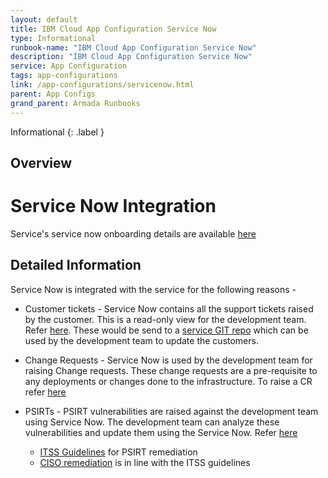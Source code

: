 ```yaml
---
layout: default
title: IBM Cloud App Configuration Service Now
type: Informational
runbook-name: "IBM Cloud App Configuration Service Now"
description: "IBM Cloud App Configuration Service Now"
service: App Configuration
tags: app-configurations
link: /app-configurations/servicenow.html
parent: App Configs
grand_parent: Armada Runbooks
---
```


Informational
{: .label }

## Overview
# Service Now Integration

Service's service now onboarding details are available [here](https://watson.service-now.com/x_ibmwc_ssef_app.do#!/edit/52df23ce1b2a54d4a2b499ffbd4bcb62?class=u_ibm_service_cloud#serviceProfileIsOpen)

## Detailed Information
Service Now is integrated with the service for the following reasons - 

* Customer tickets - Service Now contains all the support tickets raised by the customer. This is a read-only view for the development team. Refer [here](https://watson.service-now.com/sn_customerservice_case_list.do?sysparm_query=cmdb_ci%3D52df23ce1b2a54d4a2b499ffbd4bcb62%5Estate!%3D3&sysparm_first_row=1&sysparm_view=case).  These would be send to a [service GIT repo](https://github.ibm.com/devx-app-services/support-issues/issues) which can be used by the development team to update the customers.  

* Change Requests - Service Now is used by the development team for raising Change requests. These change requests are a pre-requisite to any deployments or changes done to the infrastructure. To raise a CR refer [here](https://watson.service-now.com/nav_to.do?uri=%2Fchange_request_list.do%3Fsysparm_query%3Dcmdb_ci%3D52df23ce1b2a54d4a2b499ffbd4bcb62%5Estate!%3D3%26sysparm_first_row%3D1%26sysparm_view%3D)

* PSIRTs - PSIRT vulnerabilities are raised against the development team using Service Now. The development team can analyze these vulnerabilities and update them using the Service Now. Refer [here](https://ibm.service-now.com/nav_to.do?uri=%2Fu_cmdb_ci_spkg_ibmciso_vm_product_family.do%3Fsys_id%3D94b120191b11d4909c8642a6bc4bcbac%26sysparm_record_list%3Du_pillar.u_related_users_refDYNAMICjavascript:gs.getUserID())
  * [ITSS Guidelines](https://pages.github.ibm.com/ibmcloud/Security/policy/IR-PSIRT.html#security-vulnerability-mitigation--remediation-timelines) for PSIRT remediation
  * [CISO remediation](https://pages.github.ibm.com/ciso-psg/main/standards/itss.html#table-3-security-vulnerability-mitigationremediation-timelines-calendar-days) is in line with the ITSS guidelines

